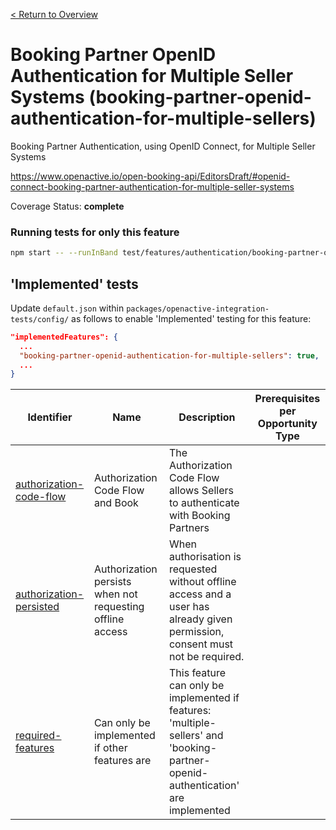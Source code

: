 [< Return to Overview](../../README.md)
# Booking Partner OpenID Authentication for Multiple Seller Systems (booking-partner-openid-authentication-for-multiple-sellers)

Booking Partner Authentication, using OpenID Connect, for Multiple Seller Systems


https://www.openactive.io/open-booking-api/EditorsDraft/#openid-connect-booking-partner-authentication-for-multiple-seller-systems

Coverage Status: **complete**



### Running tests for only this feature

```bash
npm start -- --runInBand test/features/authentication/booking-partner-openid-authentication-for-multiple-sellers/
```



## 'Implemented' tests

Update `default.json` within `packages/openactive-integration-tests/config/` as follows to enable 'Implemented' testing for this feature:

```json
"implementedFeatures": {
  ...
  "booking-partner-openid-authentication-for-multiple-sellers": true,
  ...
}
```

| Identifier | Name | Description | Prerequisites per Opportunity Type |
|------------|------|-------------|---------------|
| [authorization-code-flow](./implemented/authorization-code-flow-test.js) | Authorization Code Flow and Book | The Authorization Code Flow allows Sellers to authenticate with Booking Partners |  |
| [authorization-persisted](./implemented/authorization-persisted-test.js) | Authorization persists when not requesting offline access | When authorisation is requested without offline access and a user has already given permission, consent must not be required. |  |
| [required-features](./implemented/required-features-test.js) | Can only be implemented if other features are | This feature can only be implemented if features: 'multiple-sellers' and 'booking-partner-openid-authentication' are implemented |  |



